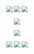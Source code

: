<html>
  <body>
    <p align="center">
<img src="https://ukusyaoi.neocities.org/github/9teen.png"> <img src="https://ukusyaoi.neocities.org/github/shehim.png"> <img src="https://ukusyaoi.neocities.org/github/turkish.png">
       <p align="center">
<img src="https://ukusyaoi.neocities.org/github/fujodangboy.png">
<p align="center">
<img src="https://ukusyaoi.neocities.org/github/se%E3%81%A8rin.jpeg">
  <p align="center">
    <a href="https://rentry.co/IAMTHEHERO"><img src="https://ukusyaoi.neocities.org/github/rentry.png"></a> <a href="https://makotoyuukun.straw.page/"><img src="https://ukusyaoi.neocities.org/github/strawpage.png"></a> <a href="https://izmk.atabook.org/"><img src="https://ukusyaoi.neocities.org/github/atabook.png"></a>
    </body>
</html>
